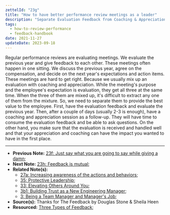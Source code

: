 ```yaml
---
zettelId: "23g"
title: "How to have better performance review meetings as a leader"
description: "Separate Evaluation Feedback from Coaching & Appreciation Feedback In Performance Reviews"
tags:
  - how-to-review-performance
  - feedback-handbook
date: 2021-11-27
updateDate: 2023-09-18
---
```


Regular performance reviews are evaluating meetings. We evaluate the previous year and give feedback to each other. These meetings often happen in one sitting. We discuss the previous year, agree on the compensation, and decide on the next year's expectations and action items. These meetings are hard to get right. Because we usually mix up an evaluation with coaching and appreciation. While the meeting's purpose and the employee's expectation is evaluation, they get all three at the same time. When the three of them are mixed up, it's difficult to extract any one of them from the mixture. So, we need to separate them to provide the best value to the employee. First, have the evaluation feedback and evaluate the previous year. Then, after a couple of days (usually 2-3 is enough), have a coaching and appreciation session as a follow-up. They will have time to consume the evaluation feedback and be able to ask questions. On the other hand, you make sure that the evaluation is received and handled well and that your appreciation and coaching can have the impact you wanted to have in the first place.

---

- **Previous Note:** [23f: Just say what you are going to say while giving a damn](/notes/23f/);
- **Next Note:** [23h: Feedback is mutual](/notes/23h/);
- **Related Note(s):**
  - [27a: Increasing awareness of the actions and behaviors](/notes/27a/);
  - [35: Protective Leadership](/notes/35/);
  - [33: Elevating Others Around You](/notes/33/);
  - [3b1: Building Trust as a New Engineering Manager](/notes/3b1/);
  - [3: Being a Team Manager and Manager's Job](/notes/3/);
- **Source(s):** Thanks for The Feedback by Douglas Stone & Sheila Heen
- **Resourced:** [Three Types of Feedback](/three-types-of-feedback/);
